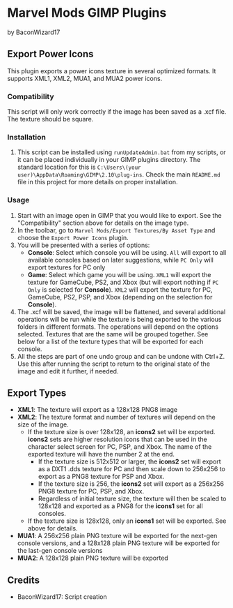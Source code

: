 # Marvel Mods GIMP Plugins
by BaconWizard17
## Export Power Icons
This plugin exports a power icons texture in several optimized formats. It supports XML1, XML2, MUA1, and MUA2 power icons. 

### Compatibility
This script will only work correctly if the image has been saved as a .xcf file. The texture should be square.

### Installation
 1. This script can be installed using `runUpdateAdmin.bat` from my scripts, or it can be placed individually in your GIMP plugins directory. The standard location for this is `C:\Users\(your user)\AppData\Roaming\GIMP\2.10\plug-ins`. Check the main `README.md` file in this project for more details on proper installation.

### Usage
1. Start with an image open in GIMP that you would like to export. See the "Compatibility" section above for details on the image type.
2. In the toolbar, go to `Marvel Mods/Export Textures/By Asset Type` and choose the `Export Power Icons` plugin.
3. You will be presented with a series of options:
	- **Console**: Select which console you will be using. `All` will export to all available consoles based on later suggestions, while `PC Only` will export textures for PC only
	- **Game**: Select which game you will be using. `XML1` will export the texture for GameCube, PS2, and Xbox (but will export nothing if `PC Only` is selected for **Console**). `XML2` will export the texture for PC, GameCube, PS2, PSP, and Xbox (depending on the selection for **Console**).
4. The .xcf will be saved, the image will be flattened, and several additional operations will be run while the texture is being exported to the various folders in different formats. The operations will depend on the options selected. Textures that are the same will be grouped together. See below for a list of the texture types that will be exported for each console. 
5. All the steps are part of one undo group and can be undone with Ctrl+Z. Use this after running the script to return to the original state of the image and edit it further, if needed.

## Export Types
 - **XML1**: The texture will export as a 128x128 PNG8 image
 - **XML2**: The texture format and number of textures will depend on the size of the image. 
   - If the texture size is over 128x128, an **icons2** set will be exported. **icons2** sets are higher resolution icons that can be used in the character select screen for PC, PSP, and Xbox. The name of the exported texture will have the number 2 at the end. 
     - If the texture size is 512x512 or larger, the **icons2** set will export as a DXT1 .dds texture for PC and then scale down to 256x256 to export as a PNG8 texture for PSP and Xbox. 
	 - If the texture size is 256, the **icons2** set will export as a 256x256 PNG8 texture for PC, PSP, and Xbox. 
	 - Regardless of initial texture size, the texture will then be scaled to 128x128 and exported as a PNG8 for the **icons1** set for all consoles.
   - If the texture size is 128x128, only an **icons1** set will be exported. See above for details.
 - **MUA1**: A 256x256 plain PNG texture will be exported for the next-gen console versions, and a 128x128 plain PNG texture will be exported for the last-gen console versions
 - **MUA2**: A 128x128 plain PNG texture will be exported

## Credits
- BaconWizard17: Script creation